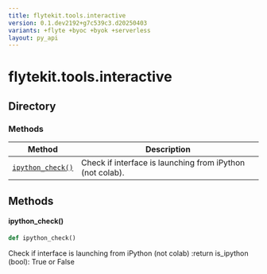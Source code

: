 ```yaml
---
title: flytekit.tools.interactive
version: 0.1.dev2192+g7c539c3.d20250403
variants: +flyte +byoc +byok +serverless
layout: py_api
---
```


# flytekit.tools.interactive

## Directory

### Methods

| Method | Description |
|-|-|
| [`ipython_check()`](#ipython_check) | Check if interface is launching from iPython (not colab). |


## Methods

#### ipython_check()

```python
def ipython_check()
```
Check if interface is launching from iPython (not colab)
:return is_ipython (bool): True or False


